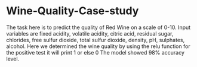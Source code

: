 # Wine-Quality-Case-study
The task here is to predict the quality of Red Wine on a scale of 0-10.
Input variables are fixed acidity, volatile acidity, citric acid, residual sugar, chlorides, free sulfur dioxide, total sulfur dioxide, density, pH, sulphates, alcohol.
Here we determined the wine quality by using the relu function for the positive test it will print 1 or else 0
The model showed 98% accuracy level.
